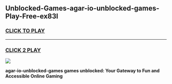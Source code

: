 
## Unblocked-Games-agar-io-unblocked-games-Play-Free-ex83l
<h3>
<a href="https://premium76.site?title=agar-io-unblocked-games&ref=24M">CLICK TO PLAY</a></h3>
<hr>

<h3>
<a href="https://premium76.site?title=agar-io-unblocked-games&ref=24M">CLICK 2 PLAY</a>
  
</h3>

<a href="https://premium76.site?title=agar-io-unblocked-games&ref=24M"><img src="https://clearcache.store/games.png"></a>


**agar-io-unblocked-games games unblocked: Your Gateway to Fun and Accessible Online Gaming**
